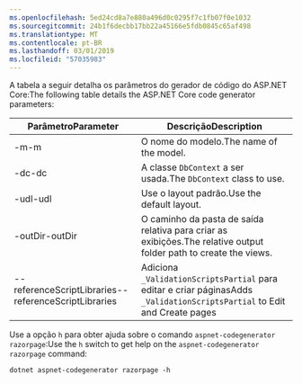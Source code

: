 ```yaml
---
ms.openlocfilehash: 5ed24cd8a7e880a496d0c0295f7c1fb07f0e1032
ms.sourcegitcommit: 24b1f6decbb17bb22a45166e5fdb0845c65af498
ms.translationtype: MT
ms.contentlocale: pt-BR
ms.lasthandoff: 03/01/2019
ms.locfileid: "57035983"
---
```

<span data-ttu-id="f4444-101">A tabela a seguir detalha os parâmetros do gerador de código do ASP.NET Core:</span><span class="sxs-lookup"><span data-stu-id="f4444-101">The following table details the ASP.NET Core code generator parameters:</span></span>

| <span data-ttu-id="f4444-102">Parâmetro</span><span class="sxs-lookup"><span data-stu-id="f4444-102">Parameter</span></span>               | <span data-ttu-id="f4444-103">Descrição</span><span class="sxs-lookup"><span data-stu-id="f4444-103">Description</span></span>|
| ----------------- | ------------ |
| <span data-ttu-id="f4444-104">-m</span><span class="sxs-lookup"><span data-stu-id="f4444-104">-m</span></span>  | <span data-ttu-id="f4444-105">O nome do modelo.</span><span class="sxs-lookup"><span data-stu-id="f4444-105">The name of the model.</span></span> |
| <span data-ttu-id="f4444-106">-dc</span><span class="sxs-lookup"><span data-stu-id="f4444-106">-dc</span></span>  | <span data-ttu-id="f4444-107">A classe `DbContext` a ser usada.</span><span class="sxs-lookup"><span data-stu-id="f4444-107">The `DbContext` class to use.</span></span> |
| <span data-ttu-id="f4444-108">-udl</span><span class="sxs-lookup"><span data-stu-id="f4444-108">-udl</span></span> | <span data-ttu-id="f4444-109">Use o layout padrão.</span><span class="sxs-lookup"><span data-stu-id="f4444-109">Use the default layout.</span></span> |
| <span data-ttu-id="f4444-110">-outDir</span><span class="sxs-lookup"><span data-stu-id="f4444-110">-outDir</span></span> | <span data-ttu-id="f4444-111">O caminho da pasta de saída relativa para criar as exibições.</span><span class="sxs-lookup"><span data-stu-id="f4444-111">The relative output folder path to create the views.</span></span> |
| <span data-ttu-id="f4444-112">--referenceScriptLibraries</span><span class="sxs-lookup"><span data-stu-id="f4444-112">--referenceScriptLibraries</span></span> | <span data-ttu-id="f4444-113">Adiciona `_ValidationScriptsPartial` para editar e criar páginas</span><span class="sxs-lookup"><span data-stu-id="f4444-113">Adds `_ValidationScriptsPartial` to Edit and Create pages</span></span> |

<span data-ttu-id="f4444-114">Use a opção `h` para obter ajuda sobre o comando `aspnet-codegenerator razorpage`:</span><span class="sxs-lookup"><span data-stu-id="f4444-114">Use the `h` switch to get help on the `aspnet-codegenerator razorpage` command:</span></span>

```console
dotnet aspnet-codegenerator razorpage -h
```
